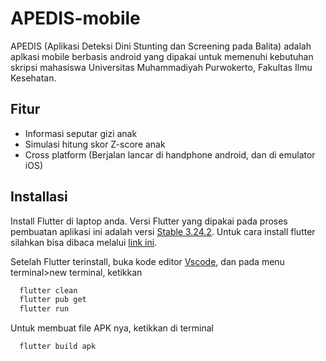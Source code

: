 
# APEDIS-mobile

APEDIS (Aplikasi Deteksi Dini Stunting dan Screening pada Balita) adalah aplkasi mobile berbasis android yang dipakai untuk memenuhi kebutuhan skripsi mahasiswa Universitas Muhammadiyah Purwokerto, Fakultas Ilmu Kesehatan.




## Fitur

- Informasi seputar gizi anak
- Simulasi hitung skor Z-score anak
- Cross platform (Berjalan lancar di handphone android, dan di emulator iOS)


## Installasi

Install Flutter di laptop anda. Versi Flutter yang dipakai pada proses pembuatan aplikasi ini adalah versi [Stable 3.24.2](https://docs.flutter.dev/release/archive). Untuk cara install flutter silahkan bisa dibaca melalui [link ini](https://docs.flutter.dev/get-started/install).

Setelah Flutter terinstall, buka kode editor [Vscode](https://code.visualstudio.com/), dan pada menu terminal>new terminal, ketikkan

```bash
  flutter clean
  flutter pub get
  flutter run
```
Untuk membuat file APK nya, ketikkan di terminal

```bash
  flutter build apk
```